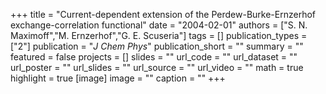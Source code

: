 +++
title = "Current-dependent extension of the Perdew-Burke-Ernzerhof exchange-correlation functional"
date = "2004-02-01"
authors = ["S. N. Maximoff","M. Ernzerhof","G. E. Scuseria"]
tags = []
publication_types = ["2"]
publication = "_J Chem Phys_"
publication_short = ""
summary = ""
featured = false
projects = []
slides = ""
url_code = ""
url_dataset = ""
url_poster = ""
url_slides = ""
url_source = ""
url_video = ""
math = true
highlight = true
[image]
image = ""
caption = ""
+++

